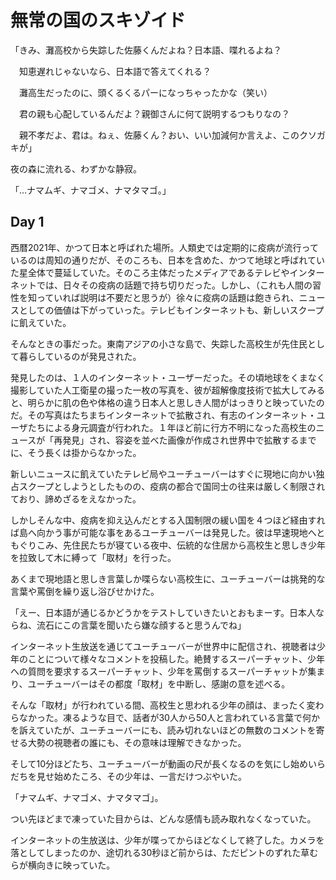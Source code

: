 # 無常の国のスキゾイド

「きみ、灘高校から失踪した佐藤くんだよね？日本語、喋れるよね？

　知恵遅れじゃないなら、日本語で答えてくれる？

　灘高生だったのに、頭くるくるパーになっちゃったかな（笑い）

　君の親も心配しているんだよ？親御さんに何て説明するつもりなの？

　親不孝だよ、君は。ねぇ、佐藤くん？おい、いい加減何か言えよ、このクソガキが」

夜の森に流れる、わずかな静寂。

「…ナマムギ、ナマゴメ、ナマタマゴ。」

## Day 1

西暦2021年、かつて日本と呼ばれた場所。人類史では定期的に疫病が流行っているのは周知の通りだが、そのころも、日本を含めた、かつて地球と呼ばれていた星全体で蔓延していた。そのころ主体だったメディアであるテレビやインターネットでは、日々その疫病の話題で持ち切りだった。しかし、（これも人間の習性を知っていれば説明は不要だと思うが）徐々に疫病の話題は飽きられ、ニュースとしての価値は下がっていった。テレビもインターネットも、新しいスクープに飢えていた。

そんなときの事だった。東南アジアの小さな島で、失踪した高校生が先住民として暮らしているのが発見された。

発見したのは、１人のインターネット・ユーザーだった。その頃地球をくまなく撮影していた人工衛星の撮った一枚の写真を、彼が超解像度技術で拡大してみると、明らかに肌の色や体格の違う日本人と思しき人間がはっきりと映っていたのだ。その写真はたちまちインターネットで拡散され、有志のインターネット・ユーザたちによる身元調査が行われた。１年ほど前に行方不明になった高校生のニュースが「再発見」され、容姿を並べた画像が作成され世界中で拡散するまでに、そう長くは掛からなかった。

新しいニュースに飢えていたテレビ局やユーチューバーはすぐに現地に向かい独占スクープとしようとしたものの、疫病の都合で国同士の往来は厳しく制限されており、諦めざるをえなかった。

しかしそんな中、疫病を抑え込んだとする入国制限の緩い国を４つほど経由すれば島へ向かう事が可能な事をあるユーチューバーは発見した。彼は早速現地へともぐりこみ、先住民たちが寝ている夜中、伝統的な住居から高校生と思しき少年を拉致して木に縛って「取材」を行った。

あくまで現地語と思しき言葉しか喋らない高校生に、ユーチューバーは挑発的な言葉や罵倒を繰り返し浴びせかけた。

「えー、日本語が通じるかどうかをテストしていきたいとおもまーす。日本人ならね、流石にこの言葉を聞いたら嫌な顔すると思うんでね」

インターネット生放送を通じてユーチューバーが世界中に配信され、視聴者は少年のことについて様々なコメントを投稿した。絶賛するスーパーチャット、少年への質問を要求するスーパーチャット、少年を罵倒するスーパーチャットが集まり、ユーチューバーはその都度「取材」を中断し、感謝の意を述べる。

そんな「取材」が行われている間、高校生と思われる少年の顔は、まったく変わらなかった。凍るような目で、話者が30人から50人と言われている言葉で何かを訴えていたが、ユーチューバーにも、読み切れないほどの無数のコメントを寄せる大勢の視聴者の誰にも、その意味は理解できなかった。

そして10分ほどたち、ユーチューバーが動画の尺が長くなるのを気にし始めいらだちを見せ始めたころ、その少年は、一言だけつぶやいた。

「ナマムギ、ナマゴメ、ナマタマゴ」。

つい先ほどまで凍っていた目からは、どんな感情も読み取れなくなっていた。

インターネットの生放送は、少年が喋ってからほどなくして終了した。カメラを落としてしまったのか、途切れる30秒ほど前からは、ただピントのずれた草むらが横向きに映っていた。

